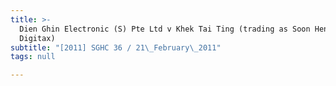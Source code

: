 ```yaml
---
title: >-
  Dien Ghin Electronic (S) Pte Ltd v Khek Tai Ting (trading as Soon Heng
  Digitax)
subtitle: "[2011] SGHC 36 / 21\_February\_2011"
tags: null

---
```


